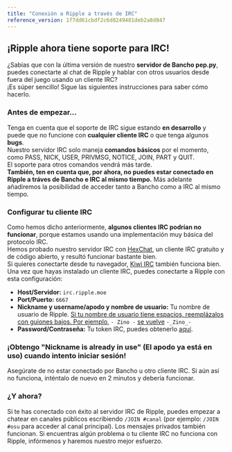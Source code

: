 ```yaml
---
title: "Conexión a Ripple a través de IRC"
reference_version: 1f7dd61cbdf2c6d8249481deb2a8d847
---
```

## ¡Ripple ahora tiene soporte para IRC!
¿Sabías que con la última versión de nuestro **servidor de Bancho pep.py**, puedes conectarte al chat de Ripple y hablar con otros usuarios desde fuera del juego usando un cliente IRC?  
¡Es súper sencillo! Sigue las siguientes instrucciones para saber cómo hacerlo.

### Antes de empezar...
Tenga en cuenta que el soporte de IRC sigue estando **en desarrollo** y puede que no funcione con **cualquier cliente IRC** o que tenga algunos **bugs**.  
Nuestro servidor IRC solo maneja **comandos básicos** por el momento, como PASS, NICK, USER, PRIVMSG, NOTICE, JOIN, PART y QUIT.  
El soporte para otros comandos vendrá más tarde.  
**También, ten en cuenta que, por ahora, no puedes estar conectado en Ripple a tráves de Bancho e IRC al mismo tiempo.** Más adelante añadiremos la posibilidad de acceder tanto a Bancho como a IRC al mismo tiempo.

### Configurar tu cliente IRC
Como hemos dicho anteriormente, **algunos clientes IRC podrían no funcionar**, porque estamos usando una implementación muy básica del protocolo IRC.  
Hemos probado nuestro servidor IRC con [HexChat](https://hexchat.github.io), un cliente IRC gratuito y de código abierto, y resultó funcionar bastante bien.  
Si quieres conectarte desde tu navegador, [Kiwi IRC](https://kiwiirc.com/) también funciona bien.
<br>
Una vez que hayas instalado un cliente IRC, puedes conectarte a Ripple con esta configuración:  

- **Host/Servidor:** `irc.ripple.moe`  
- **Port/Puerto:** `6667`  
- **Nickname y username/apodo y nombre de usuario:** Tu nombre de usuario de Ripple. <u>Si tu nombre de usuario tiene espacios, reemplázalos con guiones bajos. Por ejemplo,</u> `- Zino -` <u>se vuelve</u> `-_Zino_-`  
- **Password/Contraseña:** Tu token IRC, puedes obtenerlo [aquí](/irc).  

### ¡Obtengo "Nickname is already in use" (El apodo ya está en uso) cuando intento iniciar sesión!
Asegúrate de no estar conectado por Bancho u otro cliente IRC. Si aún así no funciona, inténtalo de nuevo en 2 minutos y debería funcionar.

### ¿Y ahora?
Si te has conectado con éxito al servidor IRC de Ripple, puedes empezar a chatear en canales públicos escribiendo `/JOIN #canal` (por ejemplo: `/JOIN #osu` para acceder al canal principal). Los mensajes privados también funcionan. Si encuentras algún problema o tu cliente IRC no funciona con Ripple, infórmenos y haremos nuestro mejor esfuerzo.

